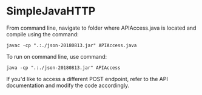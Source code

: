# SimpleJavaHTTP

From command line, navigate to folder where APIAccess.java is located and compile using the command: 

    javac -cp ".:./json-20180813.jar" APIAccess.java

To run on command line, use command:

    java -cp ".:./json-20180813.jar" APIAccess

If you'd like to access a different POST endpoint, refer to the API documentation and modify the code accordingly.

